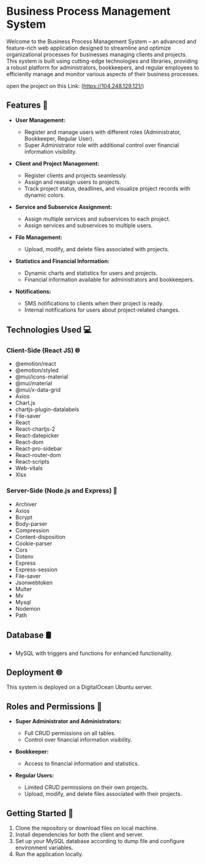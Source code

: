 # Business Process Management System

Welcome to the Business Process Management System – an advanced and feature-rich web application designed to streamline and optimize organizational processes for businesses managing clients and projects. This system is built using cutting-edge technologies and libraries, providing a robust platform for administrators, bookkeepers, and regular employees to efficiently manage and monitor various aspects of their business processes.

open the project on this Link: (https://104.248.129.121/)

## Features 🚀

- **User Management:**
  - Register and manage users with different roles (Administrator, Bookkeeper, Regular User).
  - Super Administrator role with additional control over financial information visibility.
  
- **Client and Project Management:**
  - Register clients and projects seamlessly.
  - Assign and reassign users to projects.
  - Track project status, deadlines, and visualize project records with dynamic colors.
  
- **Service and Subservice Assignment:**
  - Assign multiple services and subservices to each project.
  - Assign services and subservices to multiple users.
  
- **File Management:**
  - Upload, modify, and delete files associated with projects.
  
- **Statistics and Financial Information:**
  - Dynamic charts and statistics for users and projects.
  - Financial information available for administrators and bookkeepers.
  
- **Notifications:**
  - SMS notifications to clients when their project is ready.
  - Internal notifications for users about project-related changes.
  
## Technologies Used 💻

### Client-Side (React JS) 🌐

- @emotion/react
- @emotion/styled
- @mui/icons-material
- @mui/material
- @mui/x-data-grid
- Axios
- Chart.js
- chartjs-plugin-datalabels
- File-saver
- React
- React-chartjs-2
- React-datepicker
- React-dom
- React-pro-sidebar
- React-router-dom
- React-scripts
- Web-vitals
- Xlsx

### Server-Side (Node.js and Express) 🚀

- Archiver
- Axios
- Bcrypt
- Body-parser
- Compression
- Content-disposition
- Cookie-parser
- Cors
- Dotenv
- Express
- Express-session
- File-saver
- Jsonwebtoken
- Multer
- Mv
- Mysql
- Nodemon
- Path

## Database 🛢️

- MySQL with triggers and functions for enhanced functionality.

## Deployment 🌐

This system is deployed on a DigitalOcean Ubuntu server.

## Roles and Permissions 👑

- **Super Administrator and Administrators:**
  - Full CRUD permissions on all tables.
  - Control over financial information visibility.
  
- **Bookkeeper:**
  - Access to financial information and statistics.
  
- **Regular Users:**
  - Limited CRUD permissions on their own projects.
  - Upload, modify, and delete files associated with their projects.

## Getting Started 🚀

1. Clone the repository or download files on local machine.
2. Install dependencies for both the client and server.
3. Set up your MySQL database according to dump file and configure environment variables.
4. Run the application locally.
